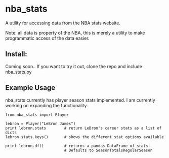 nba_stats
===

A utility for accessing data from the NBA stats website. 

Note: all data is property of the NBA, this is merely a utility to make programmatic access of the data easier.

## Install: 

Coming soon.. If you want to try it out, clone the repo and include nba_stats.py


## Example Usage

nba_stats currently has player season stats implemented. I am currently working on expanding the functionality.

```
from nba_stats import Player

lebron = Player("LeBron James")
print lebron.stats        # return LeBron's career stats as a list of dicts
lebron.stats.keys()       # shows the different stat options available

print lebron.df()         # returns a pandas DataFrame of stats. 
                          # Defaults to SeasonTotalsRegularSeason
```
